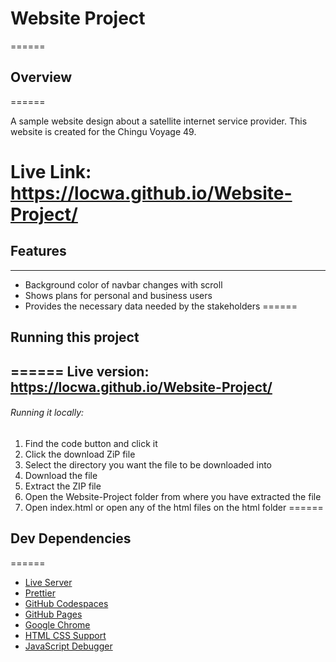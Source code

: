 # Website Project
======

## Overview
======

A sample website design about a satellite internet service provider. This website is created for the Chingu Voyage 49.

Live Link: https://locwa.github.io/Website-Project/
======

## Features
------

* Background color of navbar changes with scroll
* Shows plans for personal and business users
* Provides the necessary data needed by the stakeholders
======

## Running this project
======
Live version: https://locwa.github.io/Website-Project/
------
###### Running it locally:

1. Find the code button and click it
2. Click the download ZiP file
3. Select the directory you want the file to be downloaded into
4. Download the file
5. Extract the ZIP file
6. Open the Website-Project folder from where you have extracted the file
7. Open index.html or open any of the html files on the html folder
======

## Dev Dependencies
======

* [Live Server](https://marketplace.visualstudio.com/items?itemName=ritwickdey.LiveServer)
* [Prettier](https://prettier.io/)
* [GitHub Codespaces](https://github.com/features/codespaces)
* [GitHub Pages](https://pages.github.com/)
* [Google Chrome](https://www.google.com/intl/en_ph/chrome/)
* [HTML CSS Support](https://marketplace.visualstudio.com/items?itemName=ecmel.vscode-html-css)
* [JavaScript Debugger](https://marketplace.visualstudio.com/items?itemName=ms-vscode.js-debug)